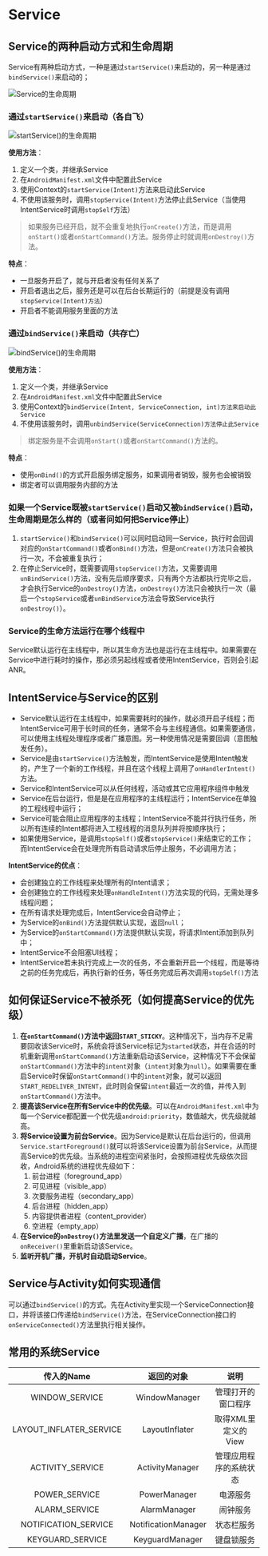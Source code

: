 # Service

## Service的两种启动方式和生命周期

Service有两种启动方式，一种是通过`startService()`来启动的，另一种是通过`bindService()`来启动的；

![Service的生命周期](https://s1.ax1x.com/2020/05/01/JO9lgf.png)

### 通过`startService()`来启动（各自飞）

![startService()的生命周期](https://i.loli.net/2021/01/07/5RG1iTkAL2yYZ3o.png)

**使用方法**：

1. 定义一个类，并继承Service
2. 在`AndroidManifest.xml`文件中配置此Service
3. 使用Context的`startService(Intent)`方法来启动此Service
4. 不使用该服务时，调用`stopService(Intent)`方法停止此Service（当使用IntentService时调用`stopSelf`方法）

> 如果服务已经开启，就不会重复地执行`onCreate()`方法，而是调用`onStart()`或者`onStartCommand()`方法。服务停止时就调用`onDestroy()`方法。

**特点**：

* 一旦服务开启了，就与开启者没有任何关系了
* 开启者退出之后，服务还是可以在后台长期运行的（前提是没有调用`stopService(Intent)方法`）
* 开启者不能调用服务里面的方法

### 通过`bindService()`来启动（共存亡）

![bindService()的生命周期](https://i.loli.net/2021/01/07/QLOVMi8X1JYoEbG.png)

**使用方法**：
1. 定义一个类，并继承Service
2. 在`AndroidManifest.xml`文件中配置此Service
3. 使用Context的`bindService(Intent, ServiceConnection, int)方法来启动此Service`
4. 不使用该服务时，调用`unbindService(ServiceConnection)方法停止此Service`

> 绑定服务是不会调用`onStart()`或者`onStartCommand()`方法的。

**特点**：
* 使用`onBind()`的方式开启服务绑定服务，如果调用者销毁，服务也会被销毁
* 绑定者可以调用服务内部的方法

### 如果一个Service既被`startService()`启动又被`bindService()`启动，生命周期是怎么样的（或者问如何把Service停止）

1. `startService()`和`bindService()`可以同时启动同一Service，执行时会回调对应的`onStartCommand()`或者`onBind()`方法，但是`onCreate()`方法只会被执行一次，不会被重复执行；
2. 在停止Service时，既需要调用`stopService()`方法，又需要调用`unBindService()`方法，没有先后顺序要求，只有两个方法都执行完毕之后，才会执行Service的`onDestroy()`方法，`onDestroy()`方法只会被执行一次（最后一个`stopService`或者`unBindService`方法会导致Service执行`onDestroy()`）。

### Service的生命方法运行在哪个线程中

Service默认运行在主线程中，所以其生命方法也是运行在主线程中。如果需要在Service中进行耗时的操作，那必须另起线程或者使用IntentService，否则会引起ANR。

## IntentService与Service的区别

* Service默认运行在主线程中，如果需要耗时的操作，就必须开启子线程；而IntentService可用于长时间的任务，通常不会与主线程通信。如果需要通信，可以使用主线程处理程序或者广播意图。另一种使用情况是需要回调（意图触发任务）。
* Service是由`startService()`方法触发，而IntentService是使用Intent触发的，产生了一个新的工作线程，并且在这个线程上调用了`onHandlerIntent()`方法。
* Service和IntentService可以从任何线程，活动或其它应用程序组件中触发
* Service在后台运行，但是是在应用程序的主线程运行；IntentService在单独的工程线程中运行；
* Service可能会阻止应用程序的主线程；IntentService不能并行执行任务，所以所有连续的Intent都将进入工程线程的消息队列并将按顺序执行；
* 如果使用Service，是调用`stopSelf()`或者`stopService()`来结束它的工作；而IntentService会在处理完所有启动请求后停止服务，不必调用方法；

**IntentService的优点**：

* 会创建独立的工作线程来处理所有的Intent请求；
* 会创建独立的工作线程来处理`onHandleIntent()`方法实现的代码，无需处理多线程问题；
* 在所有请求处理完成后，IntentService会自动停止；
* 为Service的`onBind()`方法提供默认实现，返回`null`；
* 为Service的`onStartCommand()`方法提供默认实现，将请求Intent添加到队列中；
* IntentService不会阻塞UI线程；
* IntentService若未执行完成上一次的任务，不会重新开启一个线程，而是等待之前的任务完成后，再执行新的任务，等任务完成后再次调用`stopSelf()`方法

## 如何保证Service不被杀死（如何提高Service的优先级）

1. **在`onStartCommand()`方法中返回`START_STICKY`**。这种情况下，当内存不足需要回收该Service时，系统会将该Service标记为`started`状态，并在合适的时机重新调用`onStartCommand()`方法重新启动该Service，这种情况下不会保留`onStartCommand()`方法中的`intent`对象（`intent`对象为`null`）。如果需要在重启Service时保留`onStartCommand()`中的`intent`对象，就可以返回`START_REDELIVER_INTENT`，此时则会保留`intent`最近一次的值，并传入到`onStartCommand()`方法中。
2. **提高该Service在所有Service中的优先级**。可以在`AndroidManifest.xml`中为每一个Service都配置一个优先级`android:priority`，数值越大，优先级就越高。
3. **将Service设置为前台Service**。因为Service是默认在后台运行的，但调用`Service.startForeground()`就可以将该Service设置为前台Service，从而提高Service的优先级。当系统的进程空间紧张时，会按照进程优先级依次回收，Android系统的进程优先级如下：
   1. 前台进程（foreground_app）
   2. 可见进程（visible_app）
   3. 次要服务进程（secondary_app）
   4. 后台进程（hidden_app）
   5. 内容提供者进程（content_provider）
   6. 空进程（empty_app）
4. **在Service的`onDestroy()`方法里发送一个自定义广播**，在广播的`onReceiver()`里重新启动该Service。
5. **监听开机广播，开机时自动启动Service**。

## Service与Activity如何实现通信

可以通过`bindService()`的方式。先在Activity里实现一个ServiceConnection接口，并将该接口传递给`bindService()`方法，在ServiceConnection接口的`onServiceConnected()`方法里执行相关操作。

## 常用的系统Service

|       传入的Name        |     返回的对象      |          说明          |
| :---------------------: | :-----------------: | :--------------------: |
|     WINDOW_SERVICE      |    WindowManager    |   管理打开的窗口程序   |
| LAYOUT_INFLATER_SERVICE |   LayoutInflater    |  取得XML里定义的View   |
|    ACTIVITY_SERVICE     |   ActivityManager   | 管理应用程序的系统状态 |
|      POWER_SERVICE      |    PowerManager     |        电源服务        |
|      ALARM_SERVICE      |    AlarmManager     |        闹钟服务        |
|  NOTIFICATION_SERVICE   | NotificationManager |       状态栏服务       |
|    KEYGUARD_SERVICE     |   KeyguardManager   |       键盘锁服务       |